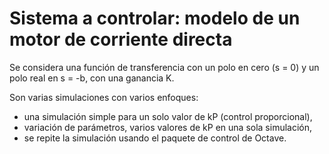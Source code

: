 # Sistema a controlar: modelo de un motor de corriente directa

Se considera una función de transferencia con un polo en cero (s = 0) y un polo real en s = -b, con una ganancia K.

Son varias simulaciones con varios enfoques: 
- una simulación simple para un solo valor de kP (control proporcional),
- variación de parámetros, varios valores de kP en una sola simulación, 
- se repite la simulación usando el paquete de control de Octave.
